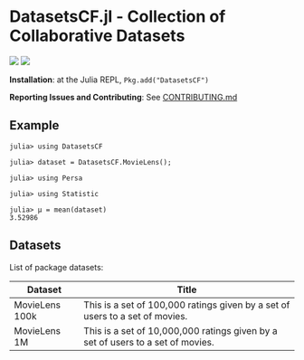 # DatasetsCF.jl - Collection of Collaborative Datasets

[![][ci-img]][ci-url]
[![][codecov-img]][codecov-url]

**Installation**: at the Julia REPL, `Pkg.add("DatasetsCF")`

**Reporting Issues and Contributing**: See [CONTRIBUTING.md](CONTRIBUTING.md)

## Example

```
julia> using DatasetsCF

julia> dataset = DatasetsCF.MovieLens();

julia> using Persa

julia> using Statistic

julia> μ = mean(dataset)
3.52986
```

## Datasets

List of package datasets:

Dataset      | Title
-------------|------------------------------------------------------------------------
MovieLens 100k  | This is a set of 100,000 ratings given by a set of users to a set of movies.
MovieLens 1M    | This is a set of 10,000,000 ratings given by a set of users to a set of movies.


[ci-img]: https://img.shields.io/github/checks-status/JuliaRecsys/DatasetsCF.jl/master?style=flat-square
[ci-url]: https://github.com/JuliaRecsys/DatasetsCF.jl/actions

[codecov-img]: https://img.shields.io/codecov/c/github/JuliaRecsys/DatasetsCF.jl?style=flat-square
[codecov-url]: https://codecov.io/gh/JuliaRecsys/DatasetsCF.jl